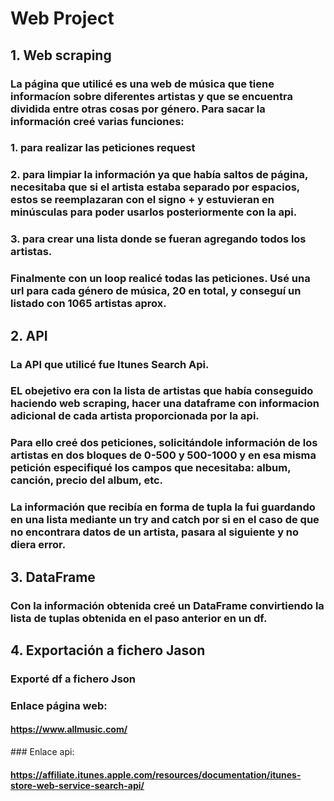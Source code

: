 
# Web Project


## 1. Web scraping

### La página que utilicé es una web de música que tiene informacíon sobre diferentes artistas y que se encuentra dividida entre otras cosas por género. Para sacar la información creé varias funciones: 

### 1. para realizar las peticiones request

### 2. para limpiar la información ya que había saltos de página, necesitaba que si el artista estaba separado por espacios, estos se reemplazaran con el signo + y estuvieran en minúsculas para poder usarlos posteriormente con la api.

### 3. para crear una lista donde se fueran agregando todos los artistas.

### Finalmente con un loop realicé todas las peticiones. Usé una url para cada género de música, 20 en total, y conseguí un listado con 1065 artistas aprox. 


## 2. API

### La API que utilicé fue Itunes Search Api. 

### EL obejetivo era con la lista de artistas que había conseguido haciendo web scraping, hacer una dataframe con informacion adicional de cada artista proporcionada por la api. 

### Para ello creé dos peticiones, solicitándole información de los artistas en dos bloques de 0-500 y 500-1000 y en esa misma petición especifiqué los campos que necesitaba: album, canción, precio del album, etc. 

### La información que recibía en forma de tupla la fui guardando en una lista mediante un try and catch por si en el caso de que no encontrara datos de un artista, pasara al siguiente y no diera error. 


## 3. DataFrame

### Con la información obtenida creé un DataFrame convirtiendo la lista de tuplas obtenida en el paso anterior en un df.


## 4. Exportación a fichero Jason

### Exporté df a fichero Json



### Enlace página web: 

#### https://www.allmusic.com/



### Enlace api:

#### https://affiliate.itunes.apple.com/resources/documentation/itunes-store-web-service-search-api/

